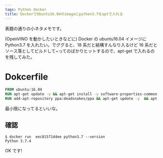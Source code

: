 ```yaml
---
tags: Python docker
title: DockerでUbuntu16.04のimageにpython3.7をaptで入れる
---
```


表題の通りの小ネタメモです。

(OpenVINO を動かしたいときなどに) Docker の ubuntu16.04 イメージに Python3.7 を入れたい。でググると、18 系だと結構すんなり入るけど 16 系だとソース落としてビルドして~ってのばかりヒットするので、apt-get で入れるのを残してみた。

# Dokcerfile

```Dockerfile
FROM ubuntu:16.04
RUN apt-get update -y && apt-get install -y software-properties-common
RUN add-apt-repository ppa:deadsnakes/ppa && apt-get update -y  && apt-get install -y python3.7
```

最小限になってるといいな。

## 確認

```
$ docker run  eec8157144ee python3.7 --version
Python 3.7.4
```

OK です!
